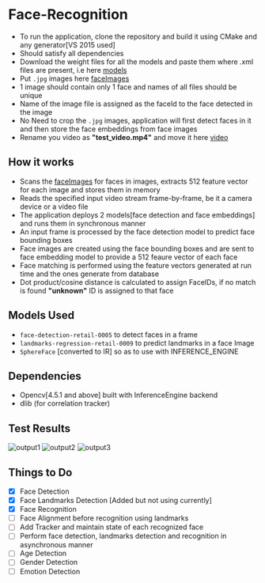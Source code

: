 # Face-Recognition
* To run the application, clone the repository and build it using CMake and any generator[VS 2015 used]
* Should satisfy all dependencies
* Download the weight files for all the models and paste them where .xml files are present, i.e here [models](/data/models) 
* Put `.jpg` images here [faceImages](/data/faceImages)
* 1 image should contain only 1 face and names of all files should be unique
* Name of the image file is assigned as the faceId to the face detected in the image
* No Need to crop the `.jpg` images, application will first detect faces in it and then store the face embeddings from face images
* Rename you video as **"test_video.mp4"** and move it here [video](/data/video)

## How it works
* Scans the [faceImages](/data/faceImages) for faces in images, extracts 512 feature vector for each image and stores them in memory
* Reads the specified input video stream frame-by-frame, be it a camera device or a video file 
* The application deploys 2 models[face detection and face embeddings] and runs them in synchronous manner
* An input frame is processed by the face detection model to predict face bounding boxes
* Face images are created using the face bounding boxes and are sent to face embedding model to provide a 512 feaure vector of each face
* Face matching is performed using the feature vectors generated at run time and the ones generate from database
* Dot product/cosine distance is calculated to assign FaceIDs, if no match is found **"unknown"** ID is assigned to that face

## Models Used
* `face-detection-retail-0005` to detect faces in a frame
* `landmarks-regression-retail-0009` to predict landmarks in a face Image
* `SphereFace` [converted to IR] so as to use with INFERENCE_ENGINE

## Dependencies
* Opencv[4.5.1 and above] built with InferenceEngine backend
* dlib (for correlation tracker)

## Test Results
![output1](https://user-images.githubusercontent.com/31381335/118119835-9d80c000-b40c-11eb-8d7f-84274952e845.png)
![output2](https://user-images.githubusercontent.com/31381335/118119871-a7a2be80-b40c-11eb-9d7b-ed03723b75cc.png)
![output3](https://user-images.githubusercontent.com/31381335/118119879-aa051880-b40c-11eb-982f-510ea0406aba.png)



## Things to Do
- [x] Face Detection
- [x] Face Landmarks Detection [Added but not using currently]
- [x] Face Recognition
- [ ] Face Alignment before recognition using landmarks
- [ ] Add Tracker and maintain state of each recognized face
- [ ] Perform face detection, landmarks detection and recognition in asynchronous manner
- [ ] Age Detection
- [ ] Gender Detection
- [ ] Emotion Detection
